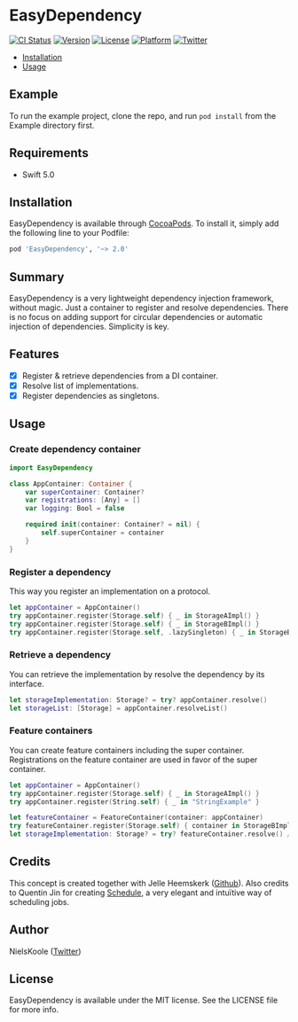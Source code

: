 # EasyDependency

[![CI Status](http://img.shields.io/travis/bynelus/EasyDependency.svg?style=flat)](https://travis-ci.org/bynelus/EasyDependency)
[![Version](https://img.shields.io/cocoapods/v/EasyDependency.svg?style=flat)](http://cocoapods.org/pods/EasyDependency)
[![License](https://img.shields.io/cocoapods/l/EasyDependency.svg?style=flat)](http://cocoapods.org/pods/EasyDependency)
[![Platform](https://img.shields.io/cocoapods/p/EasyDependency.svg?style=flat)](http://cocoapods.org/pods/EasyDependency)
[![Twitter](https://img.shields.io/twitter/follow/nielskoole.svg?style=social&label=Follow)](http://twitter.com/nielskoole)

- [Installation](#installation)
- [Usage](#usage)

## Example

To run the example project, clone the repo, and run `pod install` from the Example directory first.

## Requirements

- Swift 5.0

## Installation

EasyDependency is available through [CocoaPods](http://cocoapods.org). To install
it, simply add the following line to your Podfile:

```ruby
pod 'EasyDependency', '~> 2.0'
```

## Summary

EasyDependency is a very lightweight dependency injection framework, without magic. Just a container to register and resolve dependencies.
There is no focus on adding support for circular dependencies or automatic injection of dependencies. Simplicity is key.

## Features

- [x] Register & retrieve dependencies from a DI container.
- [x] Resolve list of implementations.
- [x] Register dependencies as singletons.

## Usage

### Create dependency container

```swift
import EasyDependency

class AppContainer: Container {
    var superContainer: Container?
    var registrations: [Any] = []
    var logging: Bool = false

    required init(container: Container? = nil) {
        self.superContainer = container
    }
}
```

### Register a dependency

This way you register an implementation on a protocol.

```swift
let appContainer = AppContainer()
try appContainer.register(Storage.self) { _ in StorageAImpl() }
try appContainer.register(Storage.self) { _ in StorageBImpl() }
try appContainer.register(Storage.self, .lazySingleton) { _ in StorageBImpl() }
```

### Retrieve a dependency

You can retrieve the implementation by resolve the dependency by its interface.

```swift
let storageImplementation: Storage? = try? appContainer.resolve()
let storageList: [Storage] = appContainer.resolveList()
```

### Feature containers

You can create feature containers including the super container. Registrations on the feature container are used in favor of the super container.

```swift
let appContainer = AppContainer()
try appContainer.register(Storage.self) { _ in StorageAImpl() }
try appContainer.register(String.self) { _ in "StringExample" }

let featureContainer = FeatureContainer(container: appContainer)
try featureContainer.register(Storage.self) { container in StorageBImpl(string: try container.resolve()) }
let storageImplementation: Storage? = try? featureContainer.resolve() // StorageBImpl() will be returned.
```

## Credits

This concept is created together with Jelle Heemskerk ([Github](https://github.com/jelleheemskerk)).
Also credits to Quentin Jin for creating [Schedule](http://https://github.com/luoxiu/Schedule), a very elegant and intuïtive way of scheduling jobs.

## Author

NielsKoole ([Twitter](https://twitter.com/nielskoole))

## License

EasyDependency is available under the MIT license. See the LICENSE file for more info.

